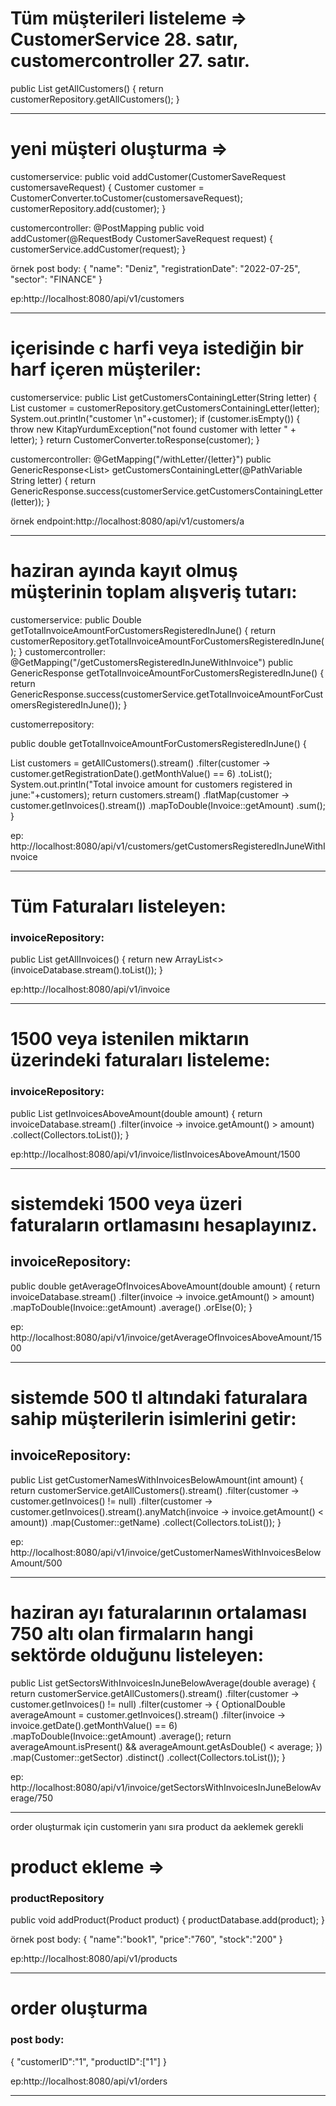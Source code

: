 # Tüm müşterileri listeleme => CustomerService 28. satır, customercontroller 27. satır. 
public List<Customer> getAllCustomers() {
return customerRepository.getAllCustomers();
}

****************************
# yeni müşteri oluşturma => 
customerservice:
public void addCustomer(CustomerSaveRequest customersaveRequest) {
Customer customer = CustomerConverter.toCustomer(customersaveRequest);
customerRepository.add(customer);
}

customercontroller:
@PostMapping
public void addCustomer(@RequestBody CustomerSaveRequest request) {
customerService.addCustomer(request);
}

örnek post body:
{
"name": "Deniz",
"registrationDate": "2022-07-25",
"sector": "FINANCE"
}

ep:http://localhost:8080/api/v1/customers

**********************************


# içerisinde c harfi veya istediğin bir harf içeren müşteriler:

customerservice:
public List<CustomerResponse> getCustomersContainingLetter(String letter) {
List<Customer> customer = customerRepository.getCustomersContainingLetter(letter);
System.out.println("customer \n"+customer);
if (customer.isEmpty()) {
            throw new KitapYurdumException("not found customer with letter " + letter);
        }
        return CustomerConverter.toResponse(customer);
    }

customercontroller:
@GetMapping("/withLetter/{letter}")
public GenericResponse<List<CustomerResponse>> getCustomersContainingLetter(@PathVariable String letter) {
return  GenericResponse.success(customerService.getCustomersContainingLetter(letter));
}

örnek endpoint:http://localhost:8080/api/v1/customers/a

***************************************

# haziran ayında kayıt olmuş müşterinin toplam alışveriş tutarı:

customerservice:
public Double getTotalInvoiceAmountForCustomersRegisteredInJune() {
return customerRepository.getTotalInvoiceAmountForCustomersRegisteredInJune();
}
customercontroller:
@GetMapping("/getCustomersRegisteredInJuneWithInvoice")
public GenericResponse<Double> getTotalInvoiceAmountForCustomersRegisteredInJune() {
return  GenericResponse.success(customerService.getTotalInvoiceAmountForCustomersRegisteredInJune());
}

customerrepository:

public double getTotalInvoiceAmountForCustomersRegisteredInJune() {

List<Customer> customers = getAllCustomers().stream()
.filter(customer -> customer.getRegistrationDate().getMonthValue() == 6)
.toList();
System.out.println("Total invoice amount for customers registered in june:"+customers);
return customers.stream()
                .flatMap(customer -> customer.getInvoices().stream())
                .mapToDouble(Invoice::getAmount)
                .sum();
    }

ep: http://localhost:8080/api/v1/customers/getCustomersRegisteredInJuneWithInvoice

**********************************

# Tüm Faturaları listeleyen:
### invoiceRepository:
public List<Invoice> getAllInvoices() {
return new ArrayList<>(invoiceDatabase.stream().toList());
}

ep:http://localhost:8080/api/v1/invoice

**********************************

# 1500 veya istenilen miktarın üzerindeki faturaları listeleme:
### invoiceRepository:
public List<Invoice> getInvoicesAboveAmount(double amount) {
return invoiceDatabase.stream()
.filter(invoice -> invoice.getAmount() > amount)
.collect(Collectors.toList());
}

ep:http://localhost:8080/api/v1/invoice/listInvoicesAboveAmount/1500

**********************************

# sistemdeki 1500 veya üzeri faturaların ortlamasını hesaplayınız. 

## invoiceRepository:
public double getAverageOfInvoicesAboveAmount(double amount) {
return invoiceDatabase.stream()
.filter(invoice -> invoice.getAmount() > amount)
.mapToDouble(Invoice::getAmount)
.average()
.orElse(0);
}

ep: http://localhost:8080/api/v1/invoice/getAverageOfInvoicesAboveAmount/1500
**********************************


# sistemde 500 tl altındaki faturalara sahip müşterilerin isimlerini getir:
## invoiceRepository:
public List<String> getCustomerNamesWithInvoicesBelowAmount(int amount) {
return customerService.getAllCustomers().stream()
.filter(customer -> customer.getInvoices() != null)
.filter(customer -> customer.getInvoices().stream().anyMatch(invoice -> invoice.getAmount() < amount))
.map(Customer::getName)
.collect(Collectors.toList());
}

ep: http://localhost:8080/api/v1/invoice/getCustomerNamesWithInvoicesBelowAmount/500

**********************************

# haziran ayı faturalarının ortalaması 750 altı olan firmaların hangi sektörde olduğunu listeleyen:

public List<SectorEnum> getSectorsWithInvoicesInJuneBelowAverage(double average) {
return customerService.getAllCustomers().stream()
.filter(customer -> customer.getInvoices() != null)
.filter(customer -> {
OptionalDouble averageAmount = customer.getInvoices().stream()
.filter(invoice -> invoice.getDate().getMonthValue() == 6)
.mapToDouble(Invoice::getAmount)
.average();
return averageAmount.isPresent() && averageAmount.getAsDouble() < average;
})
.map(Customer::getSector)
.distinct()
.collect(Collectors.toList());
}

ep: http://localhost:8080/api/v1/invoice/getSectorsWithInvoicesInJuneBelowAverage/750

**********************************

order oluşturmak için customerin yanı sıra product da aeklemek gerekli 

# product ekleme =>
### productRepository
public void addProduct(Product product) {
productDatabase.add(product);
}

örnek post body:
{
"name":"book1",
"price":"760",
"stock":"200"
}

ep:http://localhost:8080/api/v1/products

**********************************


# order oluşturma
### post body:
{
"customerID":"1",
"productID":["1"]
}

ep:http://localhost:8080/api/v1/orders

**********************************
